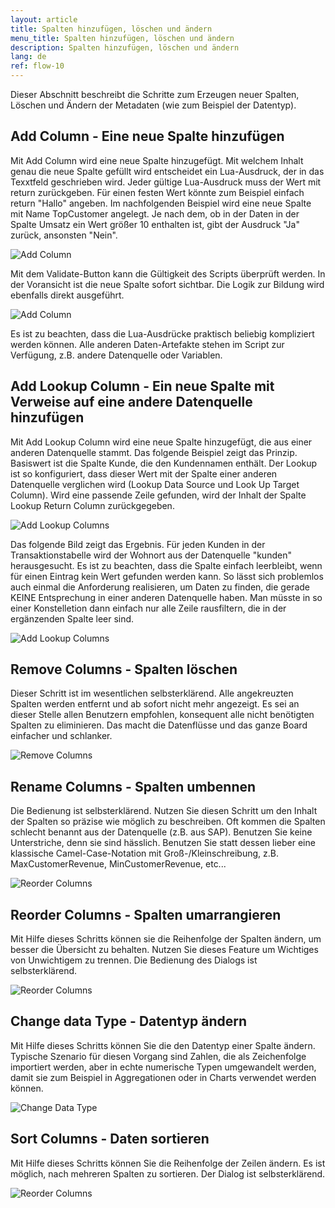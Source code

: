 ```yaml
---
layout: article
title: Spalten hinzufügen, löschen und ändern
menu_title: Spalten hinzufügen, löschen und ändern
description: Spalten hinzufügen, löschen und ändern
lang: de
ref: flow-10
---
```

Dieser Abschnitt beschreibt die Schritte zum Erzeugen neuer Spalten, Löschen und Ändern der Metadaten (wie zum Beispiel der Datentyp).

## Add Column - Eine neue Spalte hinzufügen

Mit Add Column wird eine neue Spalte hinzugefügt. Mit welchem Inhalt genau die neue Spalte gefüllt wird entscheidet ein Lua-Ausdruck, der in das Texxtfeld geschrieben wird. Jeder gültige Lua-Ausdruck muss der Wert mit return zurückgeben. Für einen festen Wert könnte zum Beispiel einfach return "Hallo" angeben. Im nachfolgenden Beispiel wird eine neue Spalte mit Name TopCustomer angelegt. Je nach dem, ob in der Daten in der Spalte Umsatz ein Wert größer 10 enthalten ist, gibt der Ausdruck "Ja" zurück, ansonsten "Nein".

![Add Column](/assets/images/dataflows/dataflows-add-column01.png)

Mit dem Validate-Button kann die Gültigkeit des Scripts überprüft werden. In der Voransicht ist die neue Spalte sofort sichtbar. Die Logik zur Bildung wird ebenfalls direkt ausgeführt.

![Add Column](/assets/images/dataflows/dataflows-add-column02.png)

Es ist zu beachten, dass die Lua-Ausdrücke praktisch beliebig kompliziert werden können. Alle anderen Daten-Artefakte stehen im Script zur Verfügung, z.B. andere Datenquelle oder Variablen.

## Add Lookup Column - Ein neue Spalte mit Verweise auf eine andere Datenquelle hinzufügen

Mit Add Lookup Column wird eine neue Spalte hinzugefügt, die aus einer anderen Datenquelle stammt. Das folgende Beispiel zeigt das Prinzip. Basiswert ist die Spalte Kunde, die den Kundennamen enthält. Der Lookup ist so konfiguriert, dass dieser Wert mit der Spalte einer anderen Datenquelle verglichen wird (Lookup Data Source und Look Up Target Column). Wird eine passende Zeile gefunden, wird der Inhalt der Spalte Lookup Return Column zurückgegeben.

![Add Lookup Columns](/assets/images/dataflows/dataflows-add-lookup-column01.png)

Das folgende Bild zeigt das Ergebnis. Für jeden Kunden in der Transaktionstabelle wird der Wohnort aus der Datenquelle "kunden" herausgesucht. Es ist zu beachten, dass die Spalte einfach leerbleibt, wenn für einen Eintrag kein Wert gefunden werden kann. So lässt sich problemlos auch einmal die Anforderung realisieren, um Daten zu finden, die gerade KEINE Entsprechung in einer anderen Datenquelle haben. Man müsste in so einer Konstelletion dann einfach nur alle Zeile rausfiltern, die in der ergänzenden Spalte leer sind.

![Add Lookup Columns](/assets/images/dataflows/dataflows-add-lookup-column02.png)

## Remove Columns - Spalten löschen

Dieser Schritt ist im wesentlichen selbsterklärend. Alle angekreuzten Spalten werden entfernt und ab sofort nicht mehr angezeigt. Es sei an dieser Stelle allen Benutzern empfohlen, konsequent alle nicht benötigten Spalten zu eliminieren. Das macht die Datenflüsse und das ganze Board einfacher und schlanker.

![Remove Columns](/assets/images/dataflows/dataflows-remove-column01.png)

## Rename Columns - Spalten umbennen

Die Bedienung ist selbsterklärend. Nutzen Sie diesen Schritt um den Inhalt der Spalten so präzise wie möglich zu beschreiben. Oft kommen die Spalten schlecht benannt aus der Datenquelle (z.B. aus SAP). Benutzen Sie keine Unterstriche, denn sie sind hässlich. Benutzen Sie statt dessen lieber eine klassische Camel-Case-Notation mit Groß-/Kleinschreibung, z.B. MaxCustomerRevenue, MinCustomerRevenue, etc...

![Reorder Columns](/assets/images/dataflows/dataflows-rename-column01.png)

## Reorder Columns - Spalten umarrangieren

Mit Hilfe dieses Schritts können sie die Reihenfolge der Spalten ändern, um besser die Übersicht zu behalten. Nutzen Sie dieses Feature um Wichtiges von Unwichtigem zu trennen. Die Bedienung des Dialogs ist selbsterklärend.

![Reorder Columns](/assets/images/dataflows/dataflows-reorder-column01.png)

## Change data Type - Datentyp ändern

Mit Hilfe dieses Schritts können Sie die den Datentyp einer Spalte ändern. Typische Szenario für diesen Vorgang sind Zahlen, die als Zeichenfolge importiert werden, aber in echte numerische Typen umgewandelt werden, damit sie zum Beispiel in Aggregationen oder in Charts verwendet werden können.

![Change Data Type](/assets/images/dataflows/dataflows-change-datatype01.png)

## Sort Columns - Daten sortieren

Mit Hilfe dieses Schritts können Sie die Reihenfolge der Zeilen ändern. Es ist möglich, nach mehreren Spalten zu sortieren. Der Dialog ist selbsterklärend.

![Reorder Columns](/assets/images/dataflows/dataflows-sort-column01.png)




